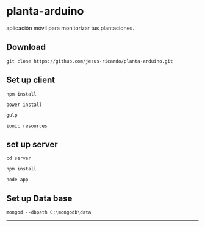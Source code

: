 # planta-arduino
aplicación móvil para monitorizar tus plantaciones.

## Download

`git clone https://github.com/jesus-ricardo/planta-arduino.git`

## Set up client

`npm install`

`bower install`

`gulp`

`ionic resources`

 ## set up server

`cd server`

`npm install`

`node app`

## Set up Data base

`mongod --dbpath C:\mongodb\data`

--------------------------------

